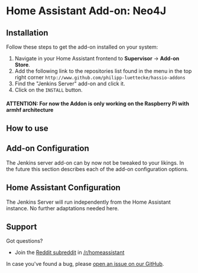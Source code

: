 # Home Assistant Add-on: Neo4J

## Installation

Follow these steps to get the add-on installed on your system:

1. Navigate in your Home Assistant frontend to **Supervisor** -> **Add-on Store**.
2. Add the following link to the repositories list found in the menu in the top right corner `http://www.github.com/philipp-luettecke/hassio-addons
`
2. Find the "Jenkins Server" add-on and click it.
3. Click on the `INSTALL` button.

#### **ATTENTION**: For now the Addon is only working on the Raspberry Pi with armhf architecture

## How to use


## Add-on Configuration

The Jenkins server add-on can by now not be tweaked to your likings. In the future this section
describes each of the add-on configuration options.


## Home Assistant Configuration

The Jenkins Server will run independently from the Home Assistant instance. No further adaptations needed here.


## Support

Got questions?

- Join the [Reddit subreddit][reddit] in [/r/homeassistant][reddit]

In case you've found a bug, please [open an issue on our GitHub][issue].

[forum]: https://community.home-assistant.io
[i386-shield]: https://img.shields.io/badge/i386-yes-green.svg
[issue]: https://github.com/philipp-luettecke/hassio-addons/issues
[reddit]: https://reddit.com/r/homeassistant
[repository]: https://github.com/hassio-addons/repository
